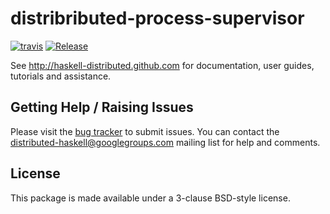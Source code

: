 # distribributed-process-supervisor
[![travis](https://secure.travis-ci.org/haskell-distributed/distributed-process-supervisor.png)](http://travis-ci.org/haskell-distributed/distributed-process-supervisor)
[![Release](https://img.shields.io/hackage/v/distributed-process-supervisor.svg)](https://hackage.haskell.org/package/distributed-process-supervisor)

See http://haskell-distributed.github.com for documentation, user guides,
tutorials and assistance.

## Getting Help / Raising Issues

Please visit the [bug tracker](https://github.com/haskell-distributed/distributed-process-supervisor/issues) to submit issues. You can contact the distributed-haskell@googlegroups.com mailing list for help and comments.

## License

This package is made available under a 3-clause BSD-style license.
